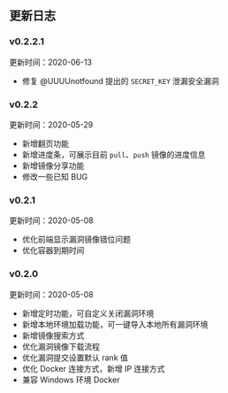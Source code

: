 ## 更新日志

### v0.2.2.1

更新时间：2020-06-13

- 修复 @UUUUnotfound 提出的 `SECRET_KEY` 泄漏安全漏洞

### v0.2.2

更新时间：2020-05-29

- 新增翻页功能
- 新增进度条，可展示目前 `pull`、`push` 镜像的进度信息
- 新增镜像分享功能
- 修改一些已知 BUG

###  v0.2.1

更新时间：2020-05-08

- 优化前端显示漏洞镜像错位问题
- 优化容器到期时间

### v0.2.0

更新时间：2020-05-08

- 新增定时功能，可自定义关闭漏洞环境
- 新增本地环境加载功能，可一键导入本地所有漏洞环境
- 新增镜像搜索方式
- 优化漏洞镜像下载流程
- 优化漏洞提交设置默认 rank 值
- 优化 Docker 连接方式，新增 IP 连接方式
- 兼容 Windows 环境 Docker

